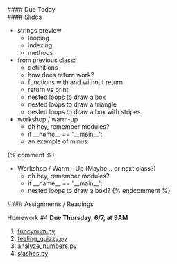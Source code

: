 <article class="due" markdown="block">
####  Due Today



<!--
* Homework
-->

</article>

<article class="slides" markdown="block">
####  Slides

* strings preview
    * looping
    * indexing
    * methods
* from  previous class:
    * definitions
    * how does return work?
    * functions with and without return
    * return vs print
    * nested loops to draw a box
    * nested loops to draw a triangle
    * nested loops to draw a box with stripes
* workshop / warm-up 
    * oh hey, remember modules?
    * if \_\_name\_\_ == '\_\_main\_\_':
    * an example of minus


{% comment %}
* Workshop / Warm - Up (Maybe... or next class?)
    * oh hey, remember modules?
    * if \_\_name\_\_ == '\_\_main\_\_':
    * nested loops to draw a box!?
{% endcomment %}

<!--
* [Slides](classes/01/intro.html)
-->

</article>

<article class="assignments" markdown="block">
####  Assignments / Readings		

Homework #4 __Due Thursday, 6/7, at 9AM__ 

1. [funcynum.py](homework/hw05/funcynum.py)
2. [feeling_quizzy.py](homework/hw05/feeling_quizzy.py)
3. [analyze_numbers.py](homework/hw05/analyze_numbers.py)
4. [slashes.py](homework/hw05/slashes.py)


</article>


